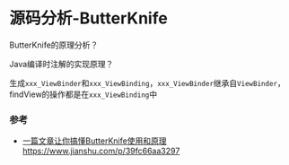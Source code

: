 # 源码分析-ButterKnife

ButterKnife的原理分析？

Java编译时注解的实现原理？



生成`xxx_ViewBinder`和`xxx_ViewBinding`，`xxx_ViewBinder`继承自`ViewBinder`，findView的操作都是在`xxx_ViewBinding`中

### 参考
* [一篇文章让你搞懂ButterKnife使用和原理](https://www.jianshu.com/p/b82ef05f3e8a)
https://www.jianshu.com/p/39fc66aa3297